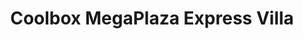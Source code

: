 ---
title: "Coolbox MegaPlaza Express Villa"
url: /chorrillos/coolbox-megaplaza-express-villa/
shop: electrónica
---